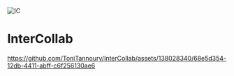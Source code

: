 ![IC](https://github.com/ToniTannoury/InterCollab/assets/138028340/bb4272ea-5590-479a-b5ff-0daa3ff3bebb)
# InterCollab
https://github.com/ToniTannoury/InterCollab/assets/138028340/68e5d354-12db-4411-abff-c6f256130ae6
